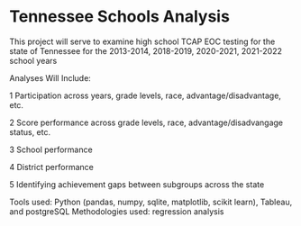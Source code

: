 # Tennessee Schools Analysis
This project will serve to examine high school TCAP EOC testing for the state of Tennessee for the 2013-2014, 2018-2019, 2020-2021, 2021-2022 school years

Analyses Will Include:

1 Participation across years, grade levels, race, advantage/disadvantage, etc.

2 Score performance across grade levels, race, advantage/disadvangage status, etc.  

3 School performance 

4 District performance

5 Identifying achievement gaps between subgroups across the state

Tools used: Python (pandas, numpy, sqlite, matplotlib, scikit learn), Tableau, and postgreSQL
Methodologies used: regression analysis
